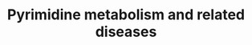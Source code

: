 ---
annotations:
- id: DOID:0050832
  parent: genetic disease
  type: Disease Ontology
  value: pyrimidine metabolic disorder
- id: DOID:14218
  parent: genetic disease
  type: Disease Ontology
  value: dihydropyrimidine dehydrogenase deficiency
- id: PW:0002210
  parent: disease pathway
  type: Pathway Ontology
  value: dihydropyrimidine dehydrogenase deficiency pathway
- id: PW:0001603
  parent: disease pathway
  type: Pathway Ontology
  value: beta-ureidopropionase deficiency pathway
- id: PW:0001605
  parent: disease pathway
  type: Pathway Ontology
  value: orotic aciduria 1 pathway
- id: DOID:0050833
  parent: genetic disease
  type: Disease Ontology
  value: orotic aciduria
- id: PW:0000032
  parent: classic metabolic pathway
  type: Pathway Ontology
  value: pyrimidine metabolic pathway
- id: PW:0001776
  parent: disease pathway
  type: Pathway Ontology
  value: inborn error of purine-pyrimidine metabolism pathway
- id: PW:0000013
  parent: disease pathway
  type: Pathway Ontology
  value: disease pathway
authors:
- Roel
- DeSl
- Egonw
- Mkutmon
- IreneHemel
- MaintBot
- Fehrhart
- Finterly
- Eweitz
citedin:
- link: PMC8155553
  title: 'Heterogeneity

    of Lipid and Protein Cartilage Profiles

    Associated with Human Osteoarthritis with or without Type 2 Diabetes

    Mellitus (2021)'
- link: PMC8099445
  title: Identification of high‐dimensional omics‐derived predictors for tumor growth
    dynamics using machine learning and pharmacometric modeling (2021)
communities:
- IEM
- RareDiseases
description: Overview of pyrimidine metabolism and related diseases
last-edited: 2024-01-30
ndex: f2b4959f-8b69-11eb-9e72-0ac135e8bacf
organisms:
- Homo sapiens
redirect_from:
- /index.php/Pathway:WP4225
- /instance/WP4225
- /instance/WP4225_r128218
revision: r128218
schema-jsonld:
- '@context': https://schema.org/
  '@id': https://wikipathways.github.io/pathways/WP4225.html
  '@type': Dataset
  creator:
    '@type': Organization
    name: WikiPathways
  description: Overview of pyrimidine metabolism and related diseases
  keywords:
  - (S)-Beta-aminoisobutyrate
  - + PRPP
  - 2-Deoxyuridine
  - ABAT
  - ACT
  - AGXT2
  - Acetyl-CoA
  - Aspartate
  - Beta-alanine
  - CAD-complex
  - CDP
  - CMP
  - CPS1
  - CPS2
  - CTP
  - Carbamoyl-phosphate
  - Carbamoylaspartate
  - Citrulline
  - CoQ10
  - CoQ10 - H2 (reduced)
  - Cytidine
  - D-methylmalonatesemialdehyde
  - DHO
  - DHODH
  - DHP
  - DPD
  - Dihydroorotate
  - Dihydrothymine
  - Dihydrouracil
  - GLS2
  - Glutamate
  - Glutamine
  - HCO3-
  - L-BAIBA
  - L-Valine
  - L-methylmalonatesemialdehyde
  - MMSDH
  - Malonate semialdehyde
  - N-Carbamoyl-beta-alanine
  - N-Carbamyl-beta-aminoisobutyric acid
  - NH4+
  - OMP
  - OMPDC
  - OPRT
  - OTC
  - Ornithine
  - Orotate
  - Orotidine
  - PRPP
  - Propionyl-CoA
  - RR
  - RRM1
  - RRM2
  - RRM2B
  - TK2
  - TP
  - TS
  - Thymidine
  - Thymine
  - UDP
  - UMP
  - UMPH
  - UMPH1
  - UMPH2
  - UMPS-complex
  - UP
  - UTP
  - Uracil
  - Uridine
  - beta-alanine-pyruvate transaminase
  - dTMP
  - dUDP
  - dUMP
  license: CC0
  name: Pyrimidine metabolism and related diseases
seo: CreativeWork
title: Pyrimidine metabolism and related diseases
wpid: WP4225
---